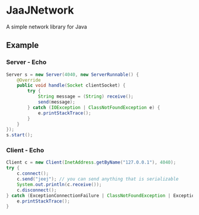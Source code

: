 # JaaJNetwork

A simple network library for Java

## Example

### Server - Echo

```java
Server s = new Server(4040, new ServerRunnable() {
    @Override
    public void handle(Socket clientSocket) {
        try {
            String message = (String) receive();
            send(message);
        } catch (IOException | ClassNotFoundException e) {
            e.printStackTrace();
        }
    }
});
s.start();
```

### Client - Echo
```java
Client c = new Client(InetAddress.getByName("127.0.0.1"), 4040);
try {
    c.connect();
    c.send("jeej"); // you can send anything that is serializable
    System.out.println(c.receive());
    c.disconnect();
} catch (ExceptionConnectionFailure | ClassNotFoundException | ExceptionCannotDisconnect e) {
    e.printStackTrace();
}
```

